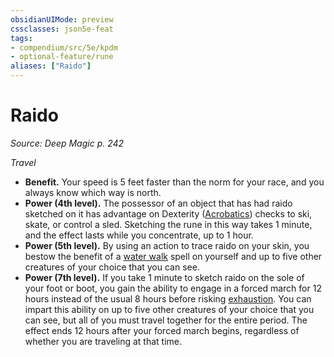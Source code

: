 ```yaml
---
obsidianUIMode: preview
cssclasses: json5e-feat
tags:
- compendium/src/5e/kpdm
- optional-feature/rune
aliases: ["Raido"]
---
```

# Raido
*Source: Deep Magic p. 242*  

*Travel*

- **Benefit.** Your speed is 5 feet faster than the norm for your race, and you always know which way is north.  
- **Power (4th level).** The possessor of an object that has had raido sketched on it has advantage on Dexterity ([Acrobatics](/compendium/rules/skills.md#Acrobatics)) checks to ski, skate, or control a sled. Sketching the rune in this way takes 1 minute, and the effect lasts while you concentrate, up to 1 hour.  
- **Power (5th level).** By using an action to trace raido on your skin, you bestow the benefit of a [water walk](compendium/spells/water-walk.md) spell on yourself and up to five other creatures of your choice that you can see.  
- **Power (7th level).** If you take 1 minute to sketch raido on the sole of your foot or boot, you gain the ability to engage in a forced march for 12 hours instead of the usual 8 hours before risking [exhaustion](/compendium/rules/conditions.md#Exhaustion). You can impart this ability on up to five other creatures of your choice that you can see, but all of you must travel together for the entire period. The effect ends 12 hours after your forced march begins, regardless of whether you are traveling at that time.